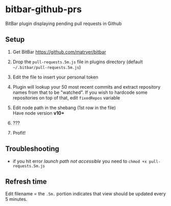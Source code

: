 # bitbar-github-prs
BitBar plugin displaying pending pull requests in Github

## Setup

1. Get BitBar https://github.com/matryer/bitbar

2. Drop the `pull-requests.5m.js` file in plugins directory (default `~/.bitbar/pull-requests.5m.js`)

3. Edit the file to insert your personal token

4. Plugin will lookup your 50 most recent commits and extract repository names from that to be "watched". If you wish to hardcode some repositories on top of that, edit `fixedRepos` variable

5. Edit node path in the shebang (1st row in the file)  
Have node version **v10+**

6. ???

7. Profit!

## Troubleshooting
* if you hit error _launch path not accessible_ you need to `chmod +x pull-requests.5m.js`

## Refresh time
Edit filename = the `.5m.` portion indicates that view should be updated every 5 minutes.
